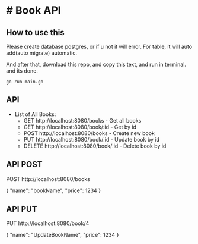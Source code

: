 # # Book API

## How to use this
Please create database postgres, or if u not it will error. For table, it will auto add(auto migrate) automatic.

And after that, download this repo, and copy this text, and run in terminal. and its done.

    go run main.go

## API 

* List of All Books:
    * GET http://localhost:8080/books - Get all books
    * GET http://localhost:8080/book/:id - Get by id
    * POST http://localhost:8080/books - Create new book
    * PUT http://localhost:8080/book/:id - Update book by id
    * DELETE http://localhost:8080/book/:id - Delete book by id
    
## API POST

 POST http://localhost:8080/books
 
 {
    "name": "bookName",
    "price": 1234
 }
 
 ## API PUT

PUT http://localhost:8080/book/4

{
    "name": "UpdateBookName",
    "price": 1234
 }
